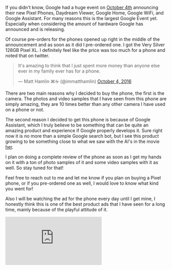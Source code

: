 <p>
    If you didn't know, Google had a huge event on <a href="./October4th" data-css-link-article>October 4th</a> announcing their new Pixel Phones, Daydream Viewer, Google Home, Google WiFi, and Google Assistant. For many reasons this is the largest Google Event yet. Especially when considering the amount of hardware Google has announced and is releasing.
</p>
<p>
    Of course pre-orders for the phones opened up right in the middle of the announcement and as soon as it did I pre-ordered one. I got the Very Silver 128GB Pixel XL. I definitely feel like the price was too much for a phone and noted that on twitter.
</p>
<blockquote class="twitter-tweet tw-align-center" data-lang="en"><p lang="en" dir="ltr">It&#39;s amazing to think that I just spent more money than anyone else ever in my family ever has for a phone.</p>&mdash; Matt Hamlin ⌘☕ (@immatthamlin) <a href="https://twitter.com/immatthamlin/status/783392827095089153">October 4, 2016</a></blockquote>
<script async src="//platform.twitter.com/widgets.js" charset="utf-8"></script>
<p>
    There are two main reasons why I decided to buy the phone, the first is the camera. The photos and video samples that I have seen from this phone are simply amazing, they are 10 times better than any other camera I have used on a phone or not.
</p>
<p>
    The second reason I decided to get this phone is because of Google Assistant, which I truly believe to be something that can be quite an amazing product and experience if Google properly develops it. Sure right now it is no more than a simple Google search bot, but I see this product growing to be something close to what we saw with the AI's in the movie <a href="http://www.imdb.com/title/tt1798709/" data-css-link-article>her</a>.
</p>
<p>
    I plan on doing a complete review of the phone as soon as I get my hands on it with a ton of photo samples of it and some video samples with it as well. So stay tuned for that!
</p>
<p>
    Feel free to reach out to me and let me know if you plan on buying a Pixel phone, or if you pre-ordered one as well, I would love to know what kind you went for!
</p>
<p>
    Also I will be watching the ad for the phone every day until I get mine, I honestly think this is one of the best product ads that I have seen for a long time, mainly because of the playful attitude of it.
</p>
<iframe data-css-video data-css-youtube src="https://www.youtube.com/embed/Rykmwn0SMWU" frameborder="0" allowfullscreen></iframe>

